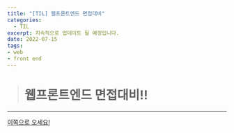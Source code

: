 ```yaml
---
title: "[TIL] 웹프론트엔드 면접대비"
categories: 
  - TIL
excerpt: 지속적으로 업데이트 될 예정입니다.
date: 2022-07-15
tags:
- web
- front end
---
```





> # 웹프론트엔드 면접대비!!
---

[이쪽으로 오세요!](https://github.com/Lee-jisang/FE-study/blob/main/%ED%94%84%EB%A1%A0%ED%8A%B8%EC%97%94%EB%93%9C-%EB%A9%B4%EC%A0%91%EB%8C%80%EB%B9%84/README.md)



